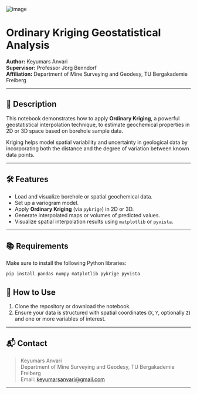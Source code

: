 ![image](https://github.com/user-attachments/assets/57e0ffe1-0f2c-456c-9d44-7df77b0eb753)

# Ordinary Kriging Geostatistical Analysis

**Author:** Keyumars Anvari  
**Supervisor:** Professor Jörg Benndorf  
**Affiliation:** Department of Mine Surveying and Geodesy, TU Bergakademie Freiberg

---

## 📄 Description

This notebook demonstrates how to apply **Ordinary Kriging**, a powerful geostatistical interpolation technique, to estimate geochemical properties in 2D or 3D space based on borehole sample data.

Kriging helps model spatial variability and uncertainty in geological data by incorporating both the distance and the degree of variation between known data points.

---

## 🛠️ Features

- Load and visualize borehole or spatial geochemical data.
- Set up a variogram model.
- Apply **Ordinary Kriging** (via `pykrige`) in 2D or 3D.
- Generate interpolated maps or volumes of predicted values.
- Visualize spatial interpolation results using `matplotlib` or `pyvista`.

---

## 📚 Requirements

Make sure to install the following Python libraries:

```bash
pip install pandas numpy matplotlib pykrige pyvista
```


## 🚀 How to Use

1. Clone the repository or download the notebook.
2. Ensure your data is structured with spatial coordinates (`X`, `Y`, optionally `Z`) and one or more variables of interest.

---

## 📬 Contact

> Keyumars Anvari  
> Department of Mine Surveying and Geodesy, TU Bergakademie Freiberg  
> Email: keyumarsanvari@gmail.com

---

